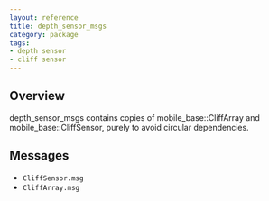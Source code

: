 ```yaml
---
layout: reference
title: depth_sensor_msgs
category: package
tags: 
- depth sensor
- cliff sensor
---
```


## Overview
depth_sensor_msgs contains copies of mobile_base::CliffArray and
mobile_base::CliffSensor, purely to avoid circular dependencies.

## Messages
* ``CliffSensor.msg``  
* ``CliffArray.msg``  
